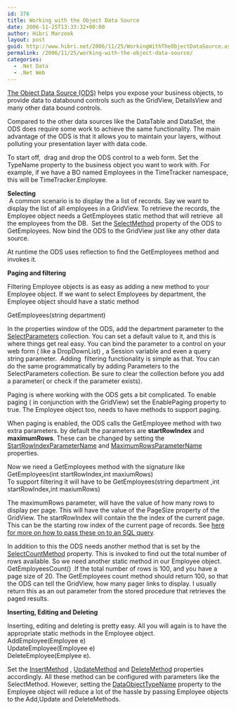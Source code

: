 ```yaml
---
id: 376
title: Working with the Object Data Source
date: 2006-11-25T13:33:32+00:00
author: Hibri Marzook
layout: post
guid: http://www.hibri.net/2006/11/25/WorkingWithTheObjectDataSource.aspx
permalink: /2006/11/25/working-with-the-object-data-source/
categories:
  - .Net Data
  - .Net Web
---
```

[The Object Data Source (ODS)](http://msdn2.microsoft.com/en-us/library/9a4kyhcx.aspx) helps you expose your business objects, to provide data to databound controls&nbsp;such as&nbsp;the GridView, DetailsView and many other data bound controls.

Compared to the other data sources like the DataTable and DataSet, the ODS does require some work to achieve the same functionality. The main advantage of the ODS is that it allows you to maintain your layers, without polluting your presentation layer with data code.

To start off,&nbsp; drag and drop the ODS control to a web form. Set the TypeName property to the business object you want to work with. For example, if we have a&nbsp;BO named Employees in the TimeTracker namespace, this will be&nbsp;TimeTracker.Employee.

**Selecting**  
&nbsp;A common scenario is to display the a list of records. Say we want to display the list of all employees in a GridView. To retrieve the records, the Employee object needs a GetEmployees static method that will retrieve&nbsp; all the employees from the DB.&nbsp; Set the [SelectMethod](http://msdn2.microsoft.com/en-us/library/system.web.ui.webcontrols.objectdatasource.selectmethod.aspx) property of the ODS to GetEmployees. Now bind the ODS to the GridView just like any other data source.

At runtime the ODS uses reflection to find the GetEmployees method and invokes it.

**Paging and filtering**

Filtering Employee objects is as easy as adding a new method to your Employee object. If we want to select Employees by department, the Employee object should have a static&nbsp;method 

GetEmployees(string department)

In the properties window of the ODS, add the department parameter to the [SelectParameters](http://msdn2.microsoft.com/en-us/library/system.web.ui.webcontrols.objectdatasource.selectparameters.aspx) collection. You can set a default value to it, and this is where things get real easy. You can bind the parameter to a control on your web form ( like a DropDownList)&nbsp;, a Session variable and even a query string parameter.&nbsp; Adding&nbsp; filtering functionality is simple as that. You can do the same programmatically by adding Parameters to the SelectParameters collection. Be sure to clear the collection before you add a parameter( or check if the parameter exists).

Paging is where working with the ODS gets a bit complicated. To enable paging ( in conjunction with the GridView) set the EnablePaging property to true. The Employee object too, needs to have methods to support paging. 

When paging is enabled, the ODS calls the GetEmployee method with&nbsp;two extra parameters. by default the parameters are **startRowIndex** and **maximumRows**. These can be changed by setting the [StartRowIndexParameterName](http://msdn2.microsoft.com/en-us/library/system.web.ui.webcontrols.objectdatasource.startrowindexparametername.aspx) and [MaximumRowsParameterName](http://msdn2.microsoft.com/en-us/library/system.web.ui.webcontrols.objectdatasource.maximumrowsparametername.aspx) properties.

Now we need a GetEmployees method with the signature like  
GetEmployees(int startRowIndex,int maxiumRows)  
To support filtering it will have to be GetEmployees(string department ,int startRowIndex,int maxiumRows)

The maximumRows parameter, will have the value of how many rows to display per page. This will have the value of the PageSize property of the GridView. The startRowIndex will contain the the index of the current page. This can be the starting row index of the current page of records. See [here for more on how to pass these on to an SQL query](http://weblogs.asp.net/scottgu/archive/2006/01/07/434787.aspx). 

In addition to this the ODS needs another method that is set by the [SelectCountMethod](http://msdn2.microsoft.com/en-us/library/system.web.ui.webcontrols.objectdatasource.selectcountmethod.aspx) property. This is invoked to find out the total number of rows available. So we need another static method in our Employee object. GetEmployeesCount() .If the total number of rows is 100, and you have a page size of 20. The GetEmployees count method should return 100, so that the ODS can tell the GridView, how many pager links to display. I usually return this as an out parameter from the stored procedure that retrieves the paged results.

**Inserting, Editing and Deleting** 

Inserting, editing and deleting is pretty easy. All you will again is to have the appropriate static methods in the Employee object.  
AddEmployee(Employee e)  
UpdateEmployee(Employee e)  
DeleteEmployee(Emplyee e).

Set the [InsertMethod](http://msdn2.microsoft.com/en-us/library/system.web.ui.webcontrols.objectdatasource.insertmethod.aspx) , [UpdateMethod](http://msdn2.microsoft.com/en-us/library/system.web.ui.webcontrols.objectdatasource.updatemethod.aspx) and [DeleteMethod](http://msdn2.microsoft.com/en-us/library/system.web.ui.webcontrols.objectdatasource.deletemethod.aspx) properties accordingly. All these method can be configured with parameters like the SelectMethod. However, setting the [DataObjectTypeName](http://msdn2.microsoft.com/en-us/library/system.web.ui.webcontrols.objectdatasource.dataobjecttypename.aspx) property to the Employee object will reduce a lot of the hassle by passing Employee objects to the Add,Update and DeleteMethods.